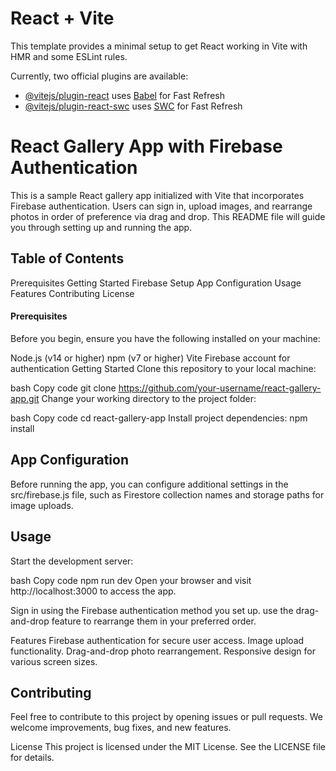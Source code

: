 # React + Vite

This template provides a minimal setup to get React working in Vite with HMR and some ESLint rules.

Currently, two official plugins are available:

- [@vitejs/plugin-react](https://github.com/vitejs/vite-plugin-react/blob/main/packages/plugin-react/README.md) uses [Babel](https://babeljs.io/) for Fast Refresh
- [@vitejs/plugin-react-swc](https://github.com/vitejs/vite-plugin-react-swc) uses [SWC](https://swc.rs/) for Fast Refresh



# React Gallery App with Firebase Authentication
This is a sample React gallery app initialized with Vite that incorporates Firebase authentication. Users can sign in, upload images, and rearrange photos in order of preference via drag and drop. This README file will guide you through setting up and running the app.

## Table of Contents
Prerequisites
Getting Started
Firebase Setup
App Configuration
Usage
Features
Contributing
License


#### Prerequisites
Before you begin, ensure you have the following installed on your machine:

Node.js (v14 or higher)
npm (v7 or higher)
Vite
Firebase account for authentication
Getting Started
Clone this repository to your local machine:

bash
Copy code
git clone https://github.com/your-username/react-gallery-app.git
Change your working directory to the project folder:

bash
Copy code
cd react-gallery-app
Install project dependencies: npm install


## App Configuration
Before running the app, you can configure additional settings in the src/firebase.js file, such as Firestore collection names and storage paths for image uploads.

## Usage
Start the development server: 

bash
Copy code
npm run dev
Open your browser and visit http://localhost:3000 to access the app.



Sign in using the Firebase authentication method you set up.
 use the drag-and-drop feature to rearrange them in your preferred order.

Features
Firebase authentication for secure user access.
Image upload functionality.
Drag-and-drop photo rearrangement.
Responsive design for various screen sizes.

## Contributing
Feel free to contribute to this project by opening issues or pull requests. We welcome improvements, bug fixes, and new features.

License
This project is licensed under the MIT License. See the LICENSE file for details.




  
